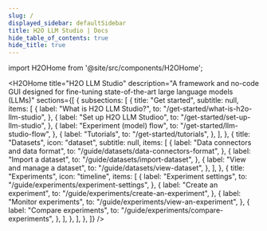 ```yaml
---
slug: /
displayed_sidebar: defaultSidebar
title: H2O LLM Studio | Docs
hide_table_of_contents: true
hide_title: true
---
```


import H2OHome from '@site/src/components/H2OHome';

<H2OHome title="H2O LLM Studio" description="A framework and no-code GUI designed for fine-tuning state-of-the-art large language models (LLMs)" sections={[
  {
    subsections: [
      {
        title: "Get started",
        subtitle: null,
        items: [
          {
            label: "What is H2O LLM Studio?",
            to: "/get-started/what-is-h2o-llm-studio",
          },
          {
            label: "Set up H2O LLM Studioo",
            to: "/get-started/set-up-llm-studio",
          },
          {
            label: "Experiment (model) flow",
            to: "/get-started/llm-studio-flow",
          },
          {
            label: "Tutorials",
            to: "/get-started/tutorials",
          },
        ],
      },
      {
        title: "Datasets",
        icon: "dataset",
        subtitle: null,
        items: [
          {
            label: "Data connectors and data format",
            to: "/guide/datasets/data-connectors-format",
          },
          {
            label: "Import a dataset",
            to: "/guide/datasets/import-dataset",
          },
          {
            label: "View and manage a dataset",
            to: "/guide/datasets/view-dataset",
          },
        ],
      },
      {
        title: "Experiments",
        icon: "timeline",
        items: [
          {
            label: "Experiment settings",
            to: "/guide/experiments/experiment-settings",
          },
          {
            label: "Create an experiment",
            to: "/guide/experiments/create-an-experiment",
          },
          {
            label: "Monitor experiments",
            to: "/guide/experiments/view-an-experiment",
          },
          {
            label: "Compare experiments",
            to: "/guide/experiments/compare-experiments",
          },
        ],
      },
    ],
  },
]} />
